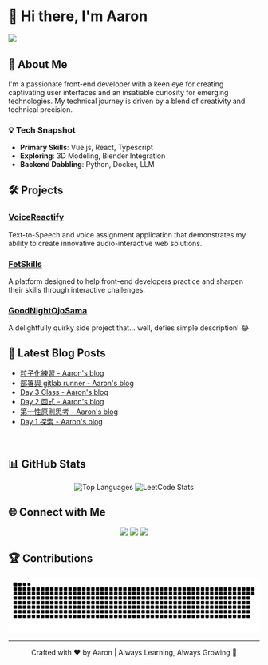 # 👋 Hi there, I'm Aaron
<img src="https://user-images.githubusercontent.com/74038190/213910845-af37a709-8995-40d6-be59-724526e3c3d7.gif">

## 🚀 About Me

I'm a passionate front-end developer with a keen eye for creating captivating user interfaces and an insatiable curiosity for emerging technologies. My technical journey is driven by a blend of creativity and technical precision.

### 💡 Tech Snapshot
- **Primary Skills**: Vue.js, React, Typescript
- **Exploring**: 3D Modeling, Blender Integration
- **Backend Dabbling**: Python, Docker, LLM

## 🛠️ Projects

### [VoiceReactify](https://github.com/eepson123tw/VoiceReactify)
Text-to-Speech and voice assignment application that demonstrates my ability to create innovative audio-interactive web solutions.

### [FetSkills](https://fet-skills.zeabur.app/)
A platform designed to help front-end developers practice and sharpen their skills through interactive challenges.

### [GoodNightOjoSama](https://good-night-ojosama.zeabur.app/)
A delightfully quirky side project that... well, defies simple description! 😂

## 📝 Latest Blog Posts
<!-- BLOG-POST-LIST:START -->
- [粒子化練習 - Aaron&#39;s blog](https://www.aaron-shih.com/frontend/canvas/canvas-001)
- [部署與 gitlab runner - Aaron&#39;s blog](https://www.aaron-shih.com/frontend/nuxt/nuxt-001)
- [Day 3 Class - Aaron&#39;s blog](https://www.aaron-shih.com/backend/python/python-003)
- [Day 2 函式 - Aaron&#39;s blog](https://www.aaron-shih.com/backend/python/python-002)
- [第一性原則思考 - Aaron&#39;s blog](https://www.aaron-shih.com/smalltalk/first-principles)
- [Day 1 探索 - Aaron&#39;s blog](https://www.aaron-shih.com/backend/python/python-001)
<!-- BLOG-POST-LIST:END -->
</br>

## 📊 GitHub Stats

<div align="center">
  <img src="https://github-readme-stats.vercel.app/api/top-langs/?username=eepson123tw&hide_progress=true" alt="Top Languages" />
<!--   <img src="https://streak-stats.demolab.com?user=eepson123tw&theme=meta-light&hide_border=true" alt="GitHub Streak" /> -->
  <img src="https://leetcard.jacoblin.cool/eepson123tw?theme=light&font=Abel" alt="LeetCode Stats" />
</div>

## 🌐 Connect with Me

<p align="center">
  <a href="https://www.aaron-shih.com" target="_blank">
    <img src="https://img.shields.io/badge/Blog-FF5722?style=for-the-badge&logo=blogger&logoColor=white" />
  </a>
  <a href="mailto:ninocar215@gmail.com">
    <img src="https://img.shields.io/badge/Email-D14836?style=for-the-badge&logo=gmail&logoColor=white" />
  </a>
  <a href="https://www.linkedin.com/in/aaron-shih" target="_blank">
    <img src="https://img.shields.io/badge/LinkedIn-0077B5?style=for-the-badge&logo=linkedin&logoColor=white" />
  </a>
</p>

## 🏆 Contributions

  <img alt="github-snake" src="./assets/contribution-snake.svg" />

---

<p align="center">
  Crafted with ❤️ by Aaron | Always Learning, Always Growing 🌱
</p>
